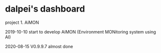 # dalpei's dashboard

project 1. AiMON

  2019-10-10 start to develop AiMON (Environment MONitoring system using AI)
  
  2020-08-15 V0.9.9.7 almost done
